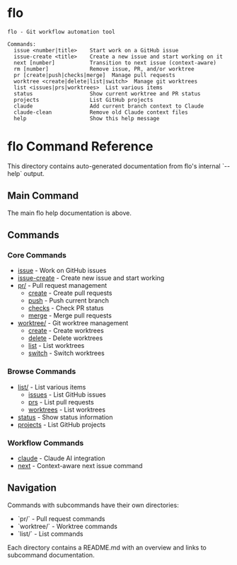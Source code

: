 # flo

```
flo - Git workflow automation tool

Commands:
  issue <number|title>    Start work on a GitHub issue
  issue-create <title>    Create a new issue and start working on it
  next [number]           Transition to next issue (context-aware)
  rm [number]             Remove issue, PR, and/or worktree
  pr [create|push|checks|merge]  Manage pull requests
  worktree <create|delete|list|switch>  Manage git worktrees
  list <issues|prs|worktrees>  List various items
  status                  Show current worktree and PR status
  projects                List GitHub projects
  claude                  Add current branch context to Claude
  claude-clean            Remove old Claude context files
  help                    Show this help message
```

# flo Command Reference

This directory contains auto-generated documentation from flo's internal \`--help\` output.

## Main Command

The main flo help documentation is above.

## Commands

### Core Commands
- [issue](issue.md) - Work on GitHub issues
- [issue-create](issue-create.md) - Create new issue and start working
- [pr/](pr/) - Pull request management
  - [create](pr/create.md) - Create pull requests
  - [push](pr/push.md) - Push current branch
  - [checks](pr/checks.md) - Check PR status
  - [merge](pr/merge.md) - Merge pull requests
- [worktree/](worktree/) - Git worktree management
  - [create](worktree/create.md) - Create worktrees
  - [delete](worktree/delete.md) - Delete worktrees
  - [list](worktree/list.md) - List worktrees
  - [switch](worktree/switch.md) - Switch worktrees

### Browse Commands
- [list/](list/) - List various items
  - [issues](list/issues.md) - List GitHub issues
  - [prs](list/prs.md) - List pull requests
  - [worktrees](list/worktrees.md) - List worktrees
- [status](status.md) - Show status information
- [projects](projects.md) - List GitHub projects

### Workflow Commands
- [claude](claude.md) - Claude AI integration
- [next](next.md) - Context-aware next issue command

## Navigation

Commands with subcommands have their own directories:
- \`pr/\` - Pull request commands
- \`worktree/\` - Worktree commands
- \`list/\` - List commands

Each directory contains a README.md with an overview and links to subcommand documentation.
